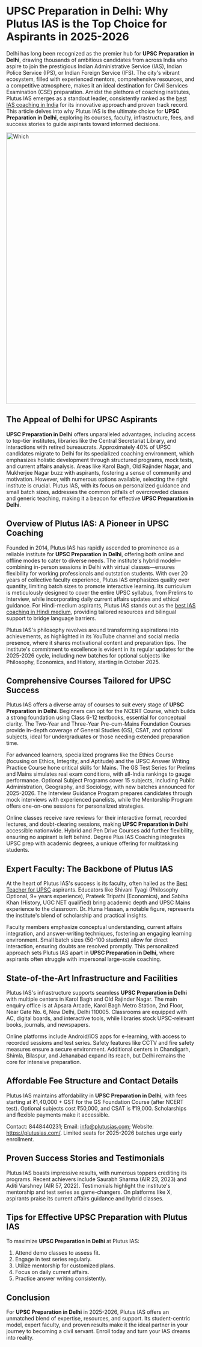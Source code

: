 # UPSC Preparation in Delhi: Why Plutus IAS is the Top Choice for Aspirants in 2025-2026

Delhi has long been recognized as the premier hub for **UPSC Preparation in Delhi**, drawing thousands of ambitious candidates from across India who aspire to join the prestigious Indian Administrative Service (IAS), Indian Police Service (IPS), or Indian Foreign Service (IFS). The city's vibrant ecosystem, filled with experienced mentors, comprehensive resources, and a competitive atmosphere, makes it an ideal destination for Civil Services Examination (CSE) preparation. Amidst the plethora of coaching institutes, Plutus IAS emerges as a standout leader, consistently ranked as the [best IAS coaching in India](https://plutusias.com/) for its innovative approach and proven track record. This article delves into why Plutus IAS is the ultimate choice for **UPSC Preparation in Delhi**, exploring its courses, faculty, infrastructure, fees, and success stories to guide aspirants toward informed decisions.

<img width="1280" height="720" alt="Which" src="https://github.com/user-attachments/assets/58800546-1c5e-4215-a82d-deffa4748886" />


## The Appeal of Delhi for UPSC Aspirants

**UPSC Preparation in Delhi** offers unparalleled advantages, including access to top-tier institutes, libraries like the Central Secretariat Library, and interactions with retired bureaucrats. Approximately 40% of UPSC candidates migrate to Delhi for its specialized coaching environment, which emphasizes holistic development through structured programs, mock tests, and current affairs analysis. Areas like Karol Bagh, Old Rajinder Nagar, and Mukherjee Nagar buzz with aspirants, fostering a sense of community and motivation. However, with numerous options available, selecting the right institute is crucial. Plutus IAS, with its focus on personalized guidance and small batch sizes, addresses the common pitfalls of overcrowded classes and generic teaching, making it a beacon for effective **UPSC Preparation in Delhi**.

## Overview of Plutus IAS: A Pioneer in UPSC Coaching

Founded in 2014, Plutus IAS has rapidly ascended to prominence as a reliable institute for **UPSC Preparation in Delhi**, offering both online and offline modes to cater to diverse needs. The institute's hybrid model—combining in-person sessions in Delhi with virtual classes—ensures flexibility for working professionals and outstation students. With over 20 years of collective faculty experience, Plutus IAS emphasizes quality over quantity, limiting batch sizes to promote interactive learning. Its curriculum is meticulously designed to cover the entire UPSC syllabus, from Prelims to Interview, while incorporating daily current affairs updates and ethical guidance. For Hindi-medium aspirants, Plutus IAS stands out as the [best IAS coaching in Hindi medium](https://blog.oureducation.in/best-hindi-medium-ias-coaching-delhi-%E0%A4%A6%E0%A4%BF%E0%A4%B2%E0%A5%8D%E0%A4%B2%E0%A5%80-%E0%A4%AE%E0%A5%87%E0%A4%82-%E0%A4%B8%E0%A4%B0%E0%A5%8D%E0%A4%B5%E0%A4%B6%E0%A5%8D%E0%A4%B0%E0%A5%87/), providing tailored resources and bilingual support to bridge language barriers.

Plutus IAS's philosophy revolves around transforming aspirations into achievements, as highlighted in its YouTube channel and social media presence, where it shares motivational content and preparation tips. The institute's commitment to excellence is evident in its regular updates for the 2025-2026 cycle, including new batches for optional subjects like Philosophy, Economics, and History, starting in October 2025.

## Comprehensive Courses Tailored for UPSC Success

Plutus IAS offers a diverse array of courses to suit every stage of **UPSC Preparation in Delhi**. Beginners can opt for the NCERT Course, which builds a strong foundation using Class 6-12 textbooks, essential for conceptual clarity. The Two-Year and Three-Year Pre-cum-Mains Foundation Courses provide in-depth coverage of General Studies (GS), CSAT, and optional subjects, ideal for undergraduates or those needing extended preparation time.

For advanced learners, specialized programs like the Ethics Course (focusing on Ethics, Integrity, and Aptitude) and the UPSC Answer Writing Practice Course hone critical skills for Mains. The GS Test Series for Prelims and Mains simulates real exam conditions, with all-India rankings to gauge performance. Optional Subject Programs cover 15 subjects, including Public Administration, Geography, and Sociology, with new batches announced for 2025-2026. The Interview Guidance Program prepares candidates through mock interviews with experienced panelists, while the Mentorship Program offers one-on-one sessions for personalized strategies.

Online classes receive rave reviews for their interactive format, recorded lectures, and doubt-clearing sessions, making **UPSC Preparation in Delhi** accessible nationwide. Hybrid and Pen Drive Courses add further flexibility, ensuring no aspirant is left behind. Degree Plus IAS Coaching integrates UPSC prep with academic degrees, a unique offering for multitasking students.

## Expert Faculty: The Backbone of Plutus IAS

At the heart of Plutus IAS's success is its faculty, often hailed as the [Best Teacher for UPSC](https://plutusias.com/faculty/) aspirants. Educators like Shivani Tyagi (Philosophy Optional, 9+ years experience), Prateek Tripathi (Economics), and Sabiha Khan (History, UGC NET qualified) bring academic depth and UPSC Mains experience to the classroom. Dr. Huma Hassan, a notable figure, represents the institute's blend of scholarship and practical insights.

Faculty members emphasize conceptual understanding, current affairs integration, and answer-writing techniques, fostering an engaging learning environment. Small batch sizes (50-100 students) allow for direct interaction, ensuring doubts are resolved promptly. This personalized approach sets Plutus IAS apart in **UPSC Preparation in Delhi**, where aspirants often struggle with impersonal large-scale coaching.

## State-of-the-Art Infrastructure and Facilities

Plutus IAS's infrastructure supports seamless **UPSC Preparation in Delhi** with multiple centers in Karol Bagh and Old Rajinder Nagar. The main enquiry office is at Apsara Arcade, Karol Bagh Metro Station, 2nd Floor, Near Gate No. 6, New Delhi, Delhi 110005. Classrooms are equipped with AC, digital boards, and interactive tools, while libraries stock UPSC-relevant books, journals, and newspapers.

Online platforms include Android/iOS apps for e-learning, with access to recorded sessions and test series. Safety features like CCTV and fire safety measures ensure a secure environment. Additional centers in Chandigarh, Shimla, Bilaspur, and Jehanabad expand its reach, but Delhi remains the core for intensive preparation.

## Affordable Fee Structure and Contact Details

Plutus IAS maintains affordability in **UPSC Preparation in Delhi**, with fees starting at ₹1,40,000 + GST for the GS Foundation Course (after NCERT test). Optional subjects cost ₹50,000, and CSAT is ₹19,000. Scholarships and flexible payments make it accessible.

Contact: 8448440231; Email: info@plutusias.com; Website: https://plutusias.com/. Limited seats for 2025-2026 batches urge early enrollment.

## Proven Success Stories and Testimonials

Plutus IAS boasts impressive results, with numerous toppers crediting its programs. Recent achievers include Saurabh Sharma (AIR 23, 2023) and Aditi Varshney (AIR 57, 2022). Testimonials highlight the institute's mentorship and test series as game-changers. On platforms like X, aspirants praise its current affairs guidance and hybrid classes.

## Tips for Effective UPSC Preparation with Plutus IAS

To maximize **UPSC Preparation in Delhi** at Plutus IAS:
1. Attend demo classes to assess fit.
2. Engage in test series regularly.
3. Utilize mentorship for customized plans.
4. Focus on daily current affairs.
5. Practice answer writing consistently.

## Conclusion

For **UPSC Preparation in Delhi** in 2025-2026, Plutus IAS offers an unmatched blend of expertise, resources, and support. Its student-centric model, expert faculty, and proven results make it the ideal partner in your journey to becoming a civil servant. Enroll today and turn your IAS dreams into reality.
